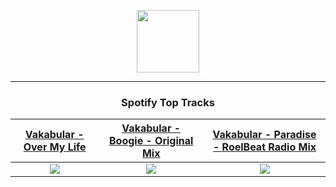 <p align="center">
  <a href="https://www.tobiasmichael.de">
    <img src="https://tm-website-static.s3.eu-central-1.amazonaws.com/logo.png" width="100" height="100"/>
  </a>
</p>

---

<h3 align="center">Spotify Top Tracks</h3>

[Vakabular - Over My Life](https://open.spotify.com/track/4h84v2RMArVZQsAvDSrzWM)|[Vakabular - Boogie - Original Mix](https://open.spotify.com/track/0HBaWjePsYWRt60ozz6MUv)|[Vakabular - Paradise - RoelBeat Radio Mix](https://open.spotify.com/track/7bVa1iz2ZWBwgPlZH6wlns)
:---:|:----:|:----:
<img src="https://i.scdn.co/image/ab67616d00001e02f664cd54250fbfcfd2f30cc4"/>|<img src="https://i.scdn.co/image/ab67616d00001e02197864581d8b774d7c8cd423"/>|<img src="https://i.scdn.co/image/ab67616d00001e02e242a981a8aa4d6132e14aba"/>